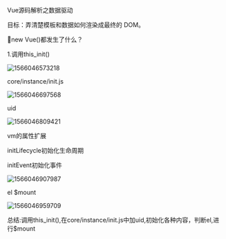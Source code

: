 Vue源码解析之数据驱动

目标：弄清楚模板和数据如何渲染成最终的 DOM。

🤔new Vue()都发生了什么？

1.调用this_init()



![1566046573218](C:\Users\px\AppData\Roaming\Typora\typora-user-images\1566046573218.png)

core/instance/init.js

![1566046697568](C:\Users\px\AppData\Roaming\Typora\typora-user-images\1566046697568.png)

uid

![1566046809421](C:\Users\px\AppData\Roaming\Typora\typora-user-images\1566046809421.png)

vm的属性扩展

initLifecycle初始化生命周期

initEvent初始化事件

![1566046907987](C:\Users\px\AppData\Roaming\Typora\typora-user-images\1566046907987.png)

el $mount

![1566046959709](C:\Users\px\AppData\Roaming\Typora\typora-user-images\1566046959709.png)

总结:调用this_init(),在core/instance/init.js中加uid,初始化各种内容，判断el,进行$mount